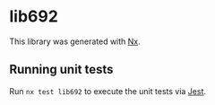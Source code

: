 # lib692

This library was generated with [Nx](https://nx.dev).

## Running unit tests

Run `nx test lib692` to execute the unit tests via [Jest](https://jestjs.io).

